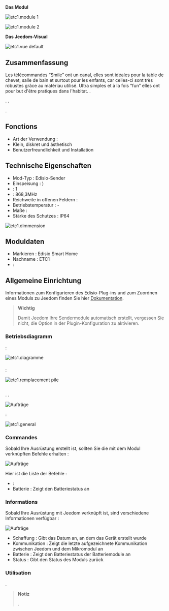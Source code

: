 # 

**Das Modul**

![etc1.module 1](images/etc1/etc1.module-1.jpg)

![etc1.module 2](images/etc1/etc1.module-2.png)

**Das Jeedom-Visual**

![etc1.vue default](images/etc1/etc1.vue-default.jpg)

## Zusammenfassung 

Les télécommandes “Smile” ont un canal, elles sont idéales pour la table de chevet, salle de bain et surtout pour les enfants, car celles-ci sont très robustes grâce au matériau utilisé. Ultra simples et à la fois “fun” elles ont pour but d'être pratiques dans l'habitat. .

. .

.

## Fonctions

-   Art der Verwendung : 
-   Klein, diskret und ästhetisch
-   Benutzerfreundlichkeit und Installation

## Technische Eigenschaften

-   Mod-Typ : Edisio-Sender
-   Einspeisung : )
-    : 1
-    : 868,3MHz
-   Reichweite in offenen Feldern : 
-   Betriebstemperatur : -
-   Maße : 
-   Stärke des Schutzes : IP64

![etc1.dimmension](images/etc1/etc1.dimmension.png)

## Moduldaten

-   Markieren : Edisio Smart Home
-   Nachname : ETC1
-    : 

## Allgemeine Einrichtung

Informationen zum Konfigurieren des Edisio-Plug-ins und zum Zuordnen eines Moduls zu Jeedom finden Sie hier [Dokumentation](https://doc.jeedom.com/de_DE/plugins/automation%20protocol/edisio/).

> **Wichtig**
>
> Damit Jeedom Ihre Sendermodule automatisch erstellt, vergessen Sie nicht, die Option in der Plugin-Konfiguration zu aktivieren.

### Betriebsdiagramm

 :

![etc1.diagramme](images/etc1/etc1.diagramme.jpg)

### 

 :

![etc1.remplacement pile](images/etc1/etc1.remplacement-pile.jpg)

## 

. .

![Aufträge](images/etc1/etc1.touche-c.jpg)

 :

![etc1.general](images/etc1/etc1.general.jpg)

### Commandes

Sobald Ihre Ausrüstung erstellt ist, sollten Sie die mit dem Modul verknüpften Befehle erhalten :

![Aufträge](images/etc1/etc1.commandes.jpg)

Hier ist die Liste der Befehle :

-    : 
-   Batterie : Zeigt den Batteriestatus an

### Informations

Sobald Ihre Ausrüstung mit Jeedom verknüpft ist, sind verschiedene Informationen verfügbar :

![Aufträge](images/etc1/etc1.informations.jpg)

-   Schaffung : Gibt das Datum an, an dem das Gerät erstellt wurde
-   Kommunikation : Zeigt die letzte aufgezeichnete Kommunikation zwischen Jeedom und dem Mikromodul an
-   Batterie : Zeigt den Batteriestatus der Batteriemodule an
-   Status : Gibt den Status des Moduls zurück

### Utilisation

.

> **Notiz**
>
> .
